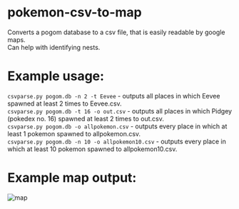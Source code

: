 # pokemon-csv-to-map
Converts a pogom database to a csv file, that is easily readable by google maps.    
Can help with identifying nests.

# Example usage:

`csvparse.py pogom.db -n 2 -t Eevee` - outputs all places in which Eevee spawned at least 2 times to Eevee.csv.    
`csvparse.py pogom.db -t 16 -o out.csv` - outputs all places in which Pidgey (pokedex no. 16) spawned at least 2 times to out.csv.    
`csvparse.py pogom.db -o allpokemon.csv` - outputs every place in which at least 1 pokemon spawned to allpokemon.csv.    
`csvparse.py pogom.db -n 10 -o allpokemon10.csv` - outputs every place in which at least 10 pokemon spawned to allpokemon10.csv.

# Example map output:

![map](http://puu.sh/qC9Wy/b1f18057aa.png)
